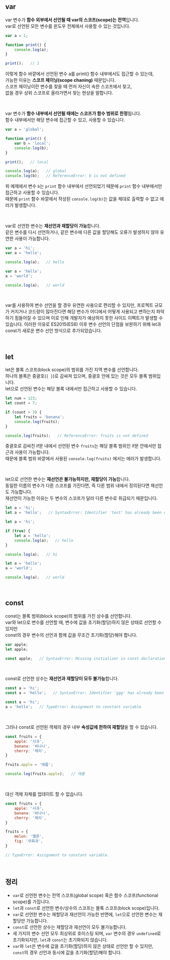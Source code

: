 ## var

var 변수가 **함수 외부에서 선언될 때 var의 스코프(scope)는 전역**입니다.<br />
var로 선언된 모든 변수를 윈도우 전체에서 사용할 수 있는 것입니다.

```javascript
var a = 1;

function print() {
	console.log(a);
}

print();   // 1
```

이렇게 함수 바깥에서 선언된 변수 a를 print() 함수 내부에서도 접근할 수 있는데,<br />
가능한 이유는 **스코프 체이닝(scope chaning)** 때문입니다.<br />
스코프 체이닝이란 변수를 찾을 때 먼저 자신이 속한 스코프에서 찾고,<br />
없을 경우 상위 스코프로 올라가면서 찾는 현상을 말합니다.

<br />

var 변수가 **함수 내부에서 선언될 때에는 스코프가 함수 범위로 한정**됩니다.<br />
함수 내부에서만 해당 변수에 접근할 수 있고, 사용할 수 있습니다.
```jsx
var a = 'global';

function print() {
	var b = 'local';
	console.log(b);
}

print();   // local

console.log(a);   // global
console.log(b);   // ReferenceError: b is not defined
```

위 예제에서 변수 `b`는 `print` 함수 내부에서 선언되었기 때문에 `print` 함수 내부에서만 접근하고 사용할 수 있습니다.<br />
때문에 `print` 함수 바깥에서 작성된 `console.log(b)`는 값을 제대로 출력할 수 없고 에러가 발생합니다.

<br />

var로 선언한 변수는 **재선언과 재할당이 가능**합니다.<br />
같은 변수를 다시 선언하거나, 같은 변수에 다른 값을 할당해도 오류가 발생하지 않아 유연한 사용이 가능합니다.

```jsx
var a = 'hi';
var a = 'hello';

console.log(a);   // hello
```

```jsx
var a = 'hello';
a = 'world';

console.log(a);   // world
```

<br />

var를 사용하여 변수 선언을 할 경우 유연한 사용으로 편리할 수 있지만, 프로젝트 규모가 커지거나 코드량이 많아진다면 해당 변수가 어디에서 어떻게 사용되고 변하는지 파악하기 힘들어질 수 있으며 이로 인해 개발자가 예상하지 못한 사이드 이펙트가 발생할 수 있습니다. 이러한 이유로 ES2015(ES6) 이후 변수 선언의 단점을 보완하기 위해 let과 const가 새로운 변수 선언 방식으로 추가되었습니다.

<br />

## let

let은 블록 스코프(block scope)의 범위를 가진 지역 변수를 선언합니다.<br />
하나의 블록은 중괄호(`{ }`)로 감싸져 있으며, 중괄호 안에 있는 것은 모두 블록 범위입니다.<br />
let으로 선언된 변수는 해당 블록 내에서만 접근하고 사용할 수 있습니다.

```jsx
let num = 123;
let count = 7;

if (count > 3) {
	let fruits = 'banana';
	console.log(fruits);
}

console.log(fruits);   // ReferenceError: fruits is not defined
```

중괄호로 감싸진 if문 내에서 선언된 변수 `fruits`는 해당 블록 범위인 if문 안에서만 접근과 사용이 가능합니다.<br />
때문에 블록 범위 바깥에서 사용된 `console.log(fruits)` 에서는 에러가 발생합니다.

<br />

let으로 선언한 변수는 **재선언은 불가능하지만, 재할당이 가능**합니다.<br />
동일한 이름의 변수가 다른 스코프를 가진다면, 즉 다른 범위 내에서 정의된다면 재선언도 가능합니다.<br />
재선언이 가능한 이유는 두 변수의 스코프가 달라 다른 변수로 취급되기 때문입니다. 

```jsx
let a = 'hi';
let a = 'hello';   // SyntaxError: Identifier 'test' has already been declared
```

```jsx
let a = 'hi';

if (true) {
	let a = 'hello';
	console.log(a);   // hello
}

console.log(a);   // hi
```

```jsx
let a = 'hello';
a = 'world';

console.log(a);   // world
```

<br />

## const

const는 블록 범위(block scope)의 범위를 가진 상수를 선언합니다.<br />
var와 let으로 변수를 선언할 때, 변수에 값을 초기화(할당)하지 않은 상태로 선언할 수 있지만<br />
const의 경우 변수의 선언과 함께 값을 무조건 초기화(할당)해야 합니다.

```jsx
var apple;
let apple;

const apple;   // SyntaxError: Missing initializer in const declaration
```

<br />

const로 선언한 상수는 **재선언과 재할당이 모두 불가능**합니다.

```jsx
const a = 'hi';
const a = 'hello';   // SyntaxError: Identifier 'ggg' has already been declared
```

```jsx
const a = 'hi';
a = 'hello';   // TypeError: Assignment to constant variable
```

<br />

그러나 const로 선언된 객체의 경우 내부 **속성값에 한하여 재할당**을 할 수 있습니다.

```jsx
const fruits = {
	apple: '사과',
	banana: '바나나',
	cherry: '체리',
}

fruits.apple = '애플';

console.log(fruits.apple);   // 애플
```

<br />

대신 객체 자체를 업데이트 할 수 없습니다.

```jsx
const fruits = {
	apple: '사과',
	banana: '바나나',
	cherry: '체리',
}

fruits = {
	melon: '멜론',
	fig: '무화과',
}

// TypeError: Assignment to constant variable.
```

<br />

## 정리

- `var`로 선언한 변수는 전역 스코프(global scope) 혹은 함수 스코프(functional scope)를 가집니다.
- `let`과 `const`로 선언한 변수/상수의 스코프는 블록 스코프(block scope)입니다.
- `var`로 선언한 변수는 재할당과 재선언이 가능한 반면에, `let`으로 선언한 변수는 재할당만 가능합니다.
- `const`로 선언한 상수는 재할당과 재선언이 모두 불가능합니다.
- 세 가지의 변수 선언 모두 최상위로 호이스팅 되며,
`var` 변수의 경우 `undefined`로 초기화되지만, `let`과 `const`는 초기화되지 않습니다.
- `var`와 `let`은 변수에 값을 초기화(할당)하지 않은 상태로 선언만 할 수 있지만,
`const`의 경우 선언과 동시에 값을 초기화(할당)해야 합니다.

